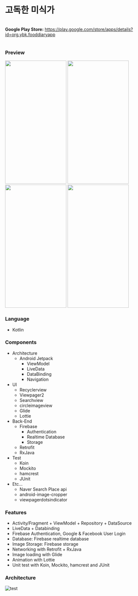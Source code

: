 # 고독한 미식가

<br><B>Google Play Store:</B> https://play.google.com/store/apps/details?id=org.ybk.fooddiaryapp
<br>
<br>

### Preview

<img src="https://user-images.githubusercontent.com/51109517/113472872-ddb16200-94a0-11eb-8731-9abdeda63754.gif" width=200 height=400/> <img src="https://user-images.githubusercontent.com/51109517/113472937-3ed93580-94a1-11eb-8ac1-91a2ae00452c.gif" width=200 height=400/> <img src="https://user-images.githubusercontent.com/51109517/113472941-43055300-94a1-11eb-901c-bb2d3a87e622.gif" width=200 height=400/> <img src="https://user-images.githubusercontent.com/51109517/113472940-413b8f80-94a1-11eb-8dd1-148084c23445.gif" width=200 height=400/>

### Language

- Kotlin

### Components

- Architecture
  - Android Jetpack
    - ViewModel
    - LiveData
    - DataBinding
    - Navigation
- UI
  - Recyclerview
  - Viewpager2
  - Searchview
  - circleimageview
  - Glide
  - Lottie
- Back-End
  - Firebase
    - Authentication
    - Realtime Database
    - Storage
  - Retrofit
  - RxJava
- Test
  - Koin
  - Mockito
  - hamcrest
  - JUnit
- Etc...
  - Naver Search Place api
  - android-image-cropper
  - viewpagerdotsindicator

### Features

- Activity/Fragment + ViewModel + Repository + DataSource
- LiveData + Databinding
- Firebase Authentication, Google & Facebook User Login
- Database: Firebase realtime database
- Image Storage: Firebase storage
- Networking with Retrofit + RxJava
- Image loading with Glide
- Animation with Lottie
- Unit test with Koin, Mockito, hamcrest and JUnit

### Architecture

![test](https://user-images.githubusercontent.com/51109517/115665357-2a8ca800-a37e-11eb-8185-e78b3be34171.png)
